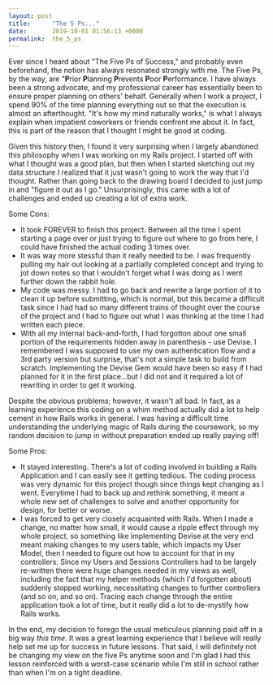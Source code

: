 ```yaml
---
layout: post
title:      "The 5 Ps..."
date:       2019-10-01 01:56:13 +0000
permalink:  the_5_ps
---
```


Ever since I heard about "The Five Ps of Success," and probably even beforehand, the notion has always resonated strongly with me.  The Five Ps, by the way, are "**P**rior **P**lanning **P**revents **P**oor **P**erformance.  I have always been a strong advocate, and my professional career has essentially been to ensure proper planning on others' behalf.  Generally when I work a project, I spend 90% of the time planning everything out so that the execution is almost an afterthought.  "It's how my mind naturally works," is what I always explain when impatient coworkers or friends confront me about it.  In fact, this is part of the reason that I thought I might be good at coding.

Given this history then, I found it very surprising when I largely abandoned this philosophy when I was working on my Rails project.  I started off with what I thought was a good plan, but then when I started sketching out my data structure I realized that it just wasn't going to work the way that I'd thought.  Rather than going back to the drawing board I decided to just jump in and "figure it out as I go."  Unsurprisingly, this came with a lot of challenges and ended up creating a lot of extra work.

Some Cons:
* It took FOREVER to finish this project.  Between all the time I spent starting a page over or just trying to figure out where to go from here, I could have finished the actual coding 3 times over.
* It was way more stessful than it really needed to be.  I was frequently pulling my hair out looking at a partially completed concept and trying to jot down notes so that I wouldn't forget what I was doing as I went further down the rabbit hole.
* My code was messy.  I had to go back and rewrite a large portion of it to clean it up before submitting, which is normal, but this became a difficult task since I had had so many different trains of thought over the course of the project and I had to figure out what I was thinking at the time I had written each piece.
* With all my internal back-and-forth, I had forgotton about one small portion of the requirements hidden away in parenthesis - use Devise.  I remembered I was supposed to use my own authentication flow and a 3rd party version but surprise, that's not a simple task to build from scratch.  Implementing the Devise Gem would have been so easy if I had planned for it in the first place...but I did not and it required a lot of rewriting in order to get it working.

Despite the obvious problems; however, it wasn't all bad.  In fact, as a learning experience this coding on a whim method actually did a lot to help cement in how Rails works in general.  I was having a difficult time understanding the underlying magic of Rails during the coursework, so my random decision to jump in without preparation ended up really paying off!

Some Pros:
* It stayed interesting.  There's a lot of coding involved in building a Rails Application and I can easily see it getting tedious.  The coding process was very dynamic for this project though since things kept changing as I went.  Everytime I had to back up and rethink something, it meant a whole new set of challenges to solve and another opportunity for design, for better or worse.
* I was forced to get very closely acquainted with Rails.  When I made a change, no matter how small, it would cause a ripple effect through my whole project, so something like implementing Devise at the very end meant making changes to my users table, which impacts my User Model, then I needed to figure out how to account for that in my controllers.  Since my Users and Sessions Controllers had to be largely re-written there were huge changes needed in my views as well, including the fact that my helper methods (which I'd forgotten about) suddenly stopped working, necessitating changes to further controllers (and so on, and so on).  Tracing each change through the entire application took a lot of time, but it really did a lot to de-mystify how Rails works.

In the end, my decision to forego the usual meticulous planning paid off in a big way *this time*.  It was a great learning experience that I believe will really help set me up for success in future lessons.  That said, I will definitely not be changing my view on the five Ps anytime soon and I'm glad I had this lesson reinforced with a worst-case scenario while I'm still in school rather than when I'm on a tight deadline.
